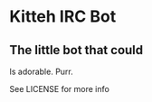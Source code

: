 Kitteh IRC Bot
==============
The little bot that could
-------------------------

Is adorable. Purr.  

See LICENSE for more info